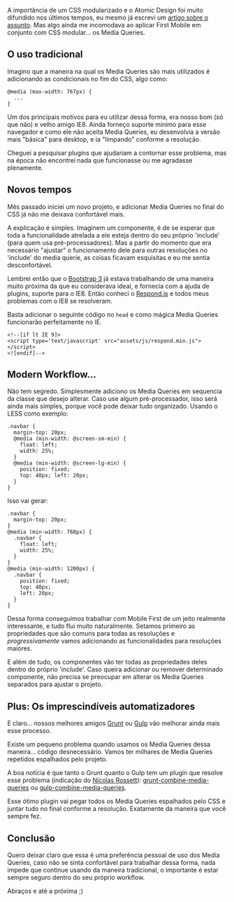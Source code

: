 A importância de um CSS modularizado e o Atomic Design foi muito difundido nos últimos tempos, eu mesmo já escrevi um [artigo sobre o assunto](../../2013/um-conto-sobre-componentizacao-e-quebra-de-paradigmas/). Mas algo ainda me incomodava ao aplicar First Mobile em conjunto com CSS modular... os Media Queries.

## O uso tradicional

Imagino que a maneira na qual os Media Queries são mais utilizados é adicionando as condicionais no fim do CSS, algo como:

````
@media (max-width: 767px) {
  ...
}
````

Um dos principais motivos para eu utilizar dessa forma, era nosso bom (só que não) e velho amigo IE8\. Ainda forneço suporte mínimo para esse navegador e como ele não aceita Media Queries, eu desenvolvia a versão mais "básica" para desktop, e ia "limpando" conforme a resolução.

Cheguei a pesquisar plugins que ajudariam a contornar esse problema, mas na época não encontrei nada que funcionasse ou me agradasse plenamente.

## Novos tempos

Mês passado iniciei um novo projeto, e adicionar Media Queries no final do CSS já não me deixava confortável mais.

A explicação é simples. Imaginem um componente, é de se esperar que toda a funcionalidade atrelada a ele esteja dentro do seu próprio 'include' (para quem usa pré-processadores). Mas a partir do momento que era necessário "ajustar" o funcionamento dele para outras resoluções no 'include' do media querie, as coisas ficavam esquisitas e eu me sentia desconfortável.

Lembrei então que o [Bootstrap 3](http://getbootstrap.com/) já estava trabalhando de uma maneira muito próxima da que eu considerava ideal, e fornecia com a ajuda de plugins, suporte para o IE8\. Então conheci o [Respond.js](https://github.com/scottjehl/Respond) e todos meus problemas com o IE8 se resolveram.

Basta adicionar o seguinte código no `head` e como mágica Media Queries funcionarão perfeitamente no IE.

````
<!--[if lt IE 9]>
<script type='text/javascript' src="assets/js/respond.min.js"></script>
<![endif]-->
````

## Modern Workflow...

Não tem segredo. Simplesmente adiciono os Media Queries em sequencia da classe que desejo alterar. Caso use algum pré-processador, isso será ainda mais simples, porque você pode deixar tudo organizado. Usando o LESS como exemplo:

````
.navbar {
  margin-top: 20px;
  @media (min-width: @screen-sm-min) {
    float: left;
    width: 25%;
  }
  @media (min-width: @screen-lg-min) {
    position: fixed;
    top: 40px; left: 20px;
  }
}
````

Isso vai gerar:

````
.navbar {
  margin-top: 20px;
}
@media (min-width: 768px) {
  .navbar {
    float: left;
    width: 25%;
  }
}
@media (min-width: 1200px) {
  .navbar {
    position: fixed;
    top: 40px;
    left: 20px;
  }
}
````

Dessa forma conseguimos trabalhar com Mobile First de um jeito realmente interessante, e tudo flui muito naturalmente. Setamos primeiro as propriedades que são comuns para todas as resoluções e _progressivamente_ vamos adicionando as funcionalidades para resoluções maiores.

E além de tudo, os componentes vão ter todas as propriedades deles dentro do próprio 'include'. Caso queira adicionar ou remover determinado componente, não precisa se preocupar em alterar os Media Queries separados para ajustar o projeto.

## Plus: Os imprescindíveis automatizadores

E claro... nossos melhores amigos [Grunt](http://gruntjs.com/) ou [Gulp](http://gulpjs.com/) vão melhorar ainda mais esse processo.

Existe um pequeno problema quando usamos os Media Queries dessa maneira... código desnecessário. Vamos ter milhares de Media Queries repetidos espalhados pelo projeto.

A boa notícia é que tanto o Grunt quanto o Gulp tem um plugin que resolve esse problema (indicação do [Nícolas Rossett](https://www.facebook.com/nicolas.rossett)): [grunt-combine-media-queries](https://github.com/buildingblocks/grunt-combine-media-queries) ou [gulp-combine-media-queries](https://github.com/konitter/gulp-combine-media-queries).

Esse ótimo plugin vai pegar todos os Media Queries espalhados pelo CSS e juntar tudo no final conforme a resolução. Exatamente da maneira que você sempre fez.

## Conclusão

Quero deixar claro que essa é uma preferência pessoal de uso dos Media Queries, caso não se sinta confortável para trabalhar dessa forma, nada impede que continue usando da maneira tradicional, o importante é estar sempre seguro dentro do seu próprio workflow.

Abraços e até a próxima ;)

